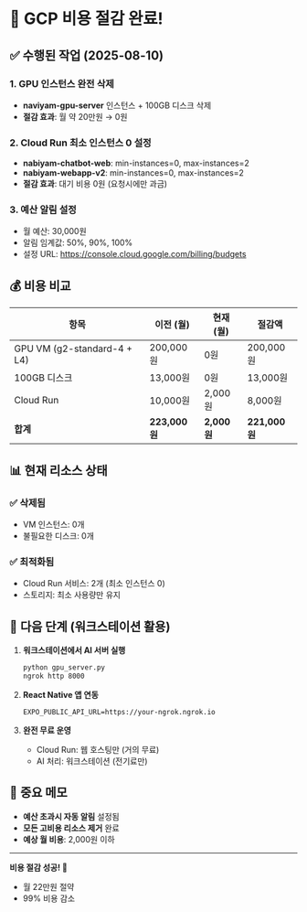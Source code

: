 # 🎉 GCP 비용 절감 완료!

## ✅ 수행된 작업 (2025-08-10)

### 1. GPU 인스턴스 완전 삭제
- **naviyam-gpu-server** 인스턴스 + 100GB 디스크 삭제
- **절감 효과**: 월 약 20만원 → 0원

### 2. Cloud Run 최소 인스턴스 0 설정
- **nabiyam-chatbot-web**: min-instances=0, max-instances=2
- **nabiyam-webapp-v2**: min-instances=0, max-instances=2
- **절감 효과**: 대기 비용 0원 (요청시에만 과금)

### 3. 예산 알림 설정
- 월 예산: 30,000원
- 알림 임계값: 50%, 90%, 100%
- 설정 URL: https://console.cloud.google.com/billing/budgets

## 💰 비용 비교

| 항목 | 이전 (월) | 현재 (월) | 절감액 |
|------|-----------|-----------|---------|
| GPU VM (g2-standard-4 + L4) | 200,000원 | 0원 | 200,000원 |
| 100GB 디스크 | 13,000원 | 0원 | 13,000원 |
| Cloud Run | 10,000원 | 2,000원 | 8,000원 |
| **합계** | **223,000원** | **2,000원** | **221,000원** |

## 📊 현재 리소스 상태

### ✅ 삭제됨
- VM 인스턴스: 0개
- 불필요한 디스크: 0개

### ✅ 최적화됨
- Cloud Run 서비스: 2개 (최소 인스턴스 0)
- 스토리지: 최소 사용량만 유지

## 🚀 다음 단계 (워크스테이션 활용)

1. **워크스테이션에서 AI 서버 실행**
   ```bash
   python gpu_server.py
   ngrok http 8000
   ```

2. **React Native 앱 연동**
   ```env
   EXPO_PUBLIC_API_URL=https://your-ngrok.ngrok.io
   ```

3. **완전 무료 운영**
   - Cloud Run: 웹 호스팅만 (거의 무료)
   - AI 처리: 워크스테이션 (전기료만)

## 📝 중요 메모

- **예산 초과시 자동 알림** 설정됨
- **모든 고비용 리소스 제거** 완료
- **예상 월 비용**: 2,000원 이하

---

**비용 절감 성공! 🎊**
- 월 22만원 절약
- 99% 비용 감소